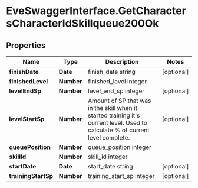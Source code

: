 # EveSwaggerInterface.GetCharactersCharacterIdSkillqueue200Ok

## Properties
Name | Type | Description | Notes
------------ | ------------- | ------------- | -------------
**finishDate** | **Date** | finish_date string | [optional] 
**finishedLevel** | **Number** | finished_level integer | 
**levelEndSp** | **Number** | level_end_sp integer | [optional] 
**levelStartSp** | **Number** | Amount of SP that was in the skill when it started training it&#39;s current level. Used to calculate % of current level complete. | [optional] 
**queuePosition** | **Number** | queue_position integer | 
**skillId** | **Number** | skill_id integer | 
**startDate** | **Date** | start_date string | [optional] 
**trainingStartSp** | **Number** | training_start_sp integer | [optional] 


